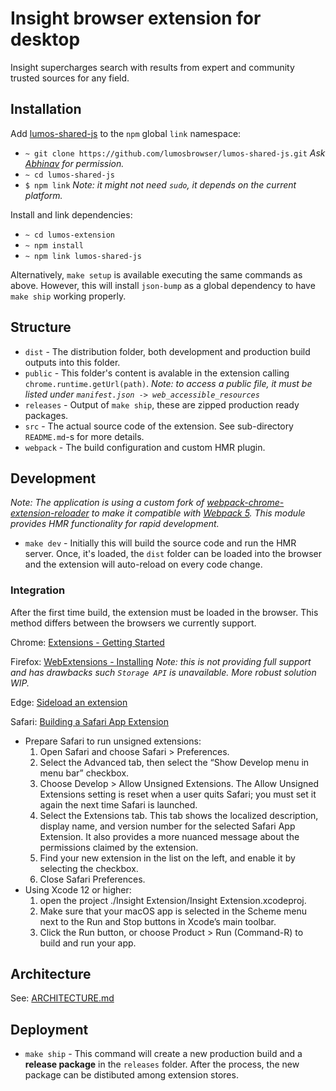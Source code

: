 # Insight browser extension for desktop

Insight supercharges search with results from expert and community trusted sources for any field.

## Installation

Add [lumos-shared-js](https://github.com/lumosbrowser/lumos-shared-js) to the `npm` global `link` namespace:

- `~ git clone https://github.com/lumosbrowser/lumos-shared-js.git` *Ask [Abhinav](https://github.com/abhinavsharma) for permission.*
- `~ cd lumos-shared-js`
- `$ npm link` *Note: it might not need `sudo`, it depends on the current platform.*

Install and link dependencies:

- `~ cd lumos-extension`
- `~ npm install`
- `~ npm link lumos-shared-js`

Alternatively, `make setup` is available executing the same commands as above. However, this will install `json-bump` as a global dependency to have `make ship` working properly.

## Structure

- `dist` - The distribution folder, both development and production build outputs into this folder.
- `public` - This folder's content is avalable in the extension calling `chrome.runtime.getUrl(path)`.
*Note: to access a public file, it must be listed under `manifest.json -> web_accessible_resources`*
- `releases` - Output of `make ship`, these are zipped production ready packages.
- `src` - The actual source code of the extension. See sub-directory `README.md`-s for more details.
- `webpack` - The build configuration and custom HMR plugin.

## Development

*Note: The application is using a custom fork of [webpack-chrome-extension-reloader](https://www.npmjs.com/package/webpack-chrome-extension-reloader)
to make it compatible with [Webpack 5](https://webpack.js.org/concepts/). This module provides HMR functionality for rapid development.*

- `make dev` - Initially this will build the source code and run the HMR server. Once, it's loaded, the `dist` folder can be loaded into the browser and
the extension will auto-reload on every code change.

### Integration

After the first time build, the extension must be loaded in the browser. This method differs between the browsers we currently support.

Chrome: [Extensions - Getting Started](https://developer.chrome.com/docs/extensions/mv2/getstarted/)

Firefox: [WebExtensions - Installing](https://developer.mozilla.org/en-US/docs/Mozilla/Add-ons/WebExtensions/Your_first_WebExtension#installing)
*Note: this is not providing full support and has drawbacks such `Storage API` is unavailable. More robust solution WIP.*

Edge: [Sideload an extension](https://docs.microsoft.com/en-us/microsoft-edge/extensions-chromium/getting-started/extension-sideloading#:~:text=Open%20the%20edge%3A%2F%2Fextensions,browser%2C%20and%20then%20selecting%20Extensions.&text=On%20the%20extension%20management%20page,bottom%20left%20of%20the%20page.&text=When%20installing%20your%20extension%20for%20the%20first%20time%2C%20choose%20Load%20Unpacked.)

Safari: [Building a Safari App Extension](https://developer.apple.com/documentation/safariservices/safari_app_extensions/building_a_safari_app_extension)
- Prepare Safari to run unsigned extensions:
  1. Open Safari and choose Safari > Preferences.
  2. Select the Advanced tab, then select the “Show Develop menu in menu bar” checkbox.
  3. Choose Develop > Allow Unsigned Extensions. The Allow Unsigned Extensions setting is reset when a user quits Safari; you must set it again the next time Safari is launched.
  4. Select the Extensions tab. This tab shows the localized description, display name, and version number for the selected Safari App Extension. It also provides a more nuanced message about the permissions claimed by the extension.
  5. Find your new extension in the list on the left, and enable it by selecting the checkbox.
  6. Close Safari Preferences.
- Using Xcode 12 or higher:
  1. open the project ./Insight Extension/Insight Extension.xcodeproj.
  2. Make sure that your macOS app is selected in the Scheme menu next to the Run and Stop buttons in Xcode’s main toolbar.
  3. Click the Run button, or choose Product > Run (Command-R) to build and run your app.

## Architecture

See: [ARCHITECTURE.md](https://github.com/lumosbrowser/lumos-extension/blob/master/ARCHITECTURE.md)

## Deployment

- `make ship` - This command will create a new production build and a **release package** in the `releases` folder. After the process,
the new package can be distibuted among extension stores.
